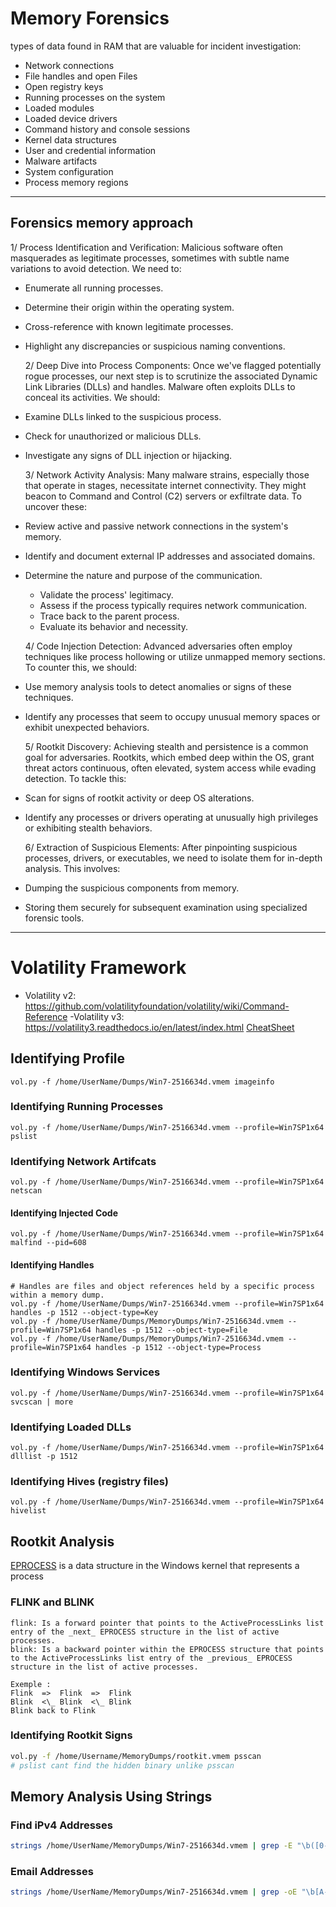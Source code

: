 # Memory Forensics

types of data found in RAM that are valuable for incident investigation:

- Network connections
- File handles and open Files
- Open registry keys
- Running processes on the system
- Loaded modules
- Loaded device drivers
- Command history and console sessions
- Kernel data structures
- User and credential information
- Malware artifacts
- System configuration
- Process memory regions


________________________________________________________________________________________

## Forensics memory approach
   1/ Process Identification and Verification: Malicious software often masquerades as legitimate processes, sometimes with subtle name variations to avoid detection. We need to:
   
- Enumerate all running processes.
- Determine their origin within the operating system.
- Cross-reference with known legitimate processes.
- Highlight any discrepancies or suspicious naming conventions.

   2/ Deep Dive into Process Components: Once we've flagged potentially rogue processes, our next step is to scrutinize the associated Dynamic Link Libraries (DLLs) and handles. Malware often exploits DLLs to conceal its activities. We should:
   
- Examine DLLs linked to the suspicious process.
- Check for unauthorized or malicious DLLs.
- Investigate any signs of DLL injection or hijacking.

  3/  Network Activity Analysis: Many malware strains, especially those that operate in stages, necessitate internet connectivity. They might beacon to Command and Control (C2) servers or exfiltrate data. To uncover these:
  
- Review active and passive network connections in the system's memory.
- Identify and document external IP addresses and associated domains.
- Determine the nature and purpose of the communication.
  - Validate the process' legitimacy.
  - Assess if the process typically requires network communication.
  - Trace back to the parent process.
  - Evaluate its behavior and necessity.

   4/ Code Injection Detection: Advanced adversaries often employ techniques like process hollowing or utilize unmapped memory sections. To counter this, we should:
   
- Use memory analysis tools to detect anomalies or signs of these techniques.
- Identify any processes that seem to occupy unusual memory spaces or exhibit unexpected behaviors.

   5/ Rootkit Discovery: Achieving stealth and persistence is a common goal for adversaries. Rootkits, which embed deep within the OS, grant threat actors continuous, often elevated, system access while evading detection. To tackle this:
   
- Scan for signs of rootkit activity or deep OS alterations.
- Identify any processes or drivers operating at unusually high privileges or exhibiting stealth behaviors.

  6/  Extraction of Suspicious Elements: After pinpointing suspicious processes, drivers, or executables, we need to isolate them for in-depth analysis. This involves:
  
- Dumping the suspicious components from memory.
- Storing them securely for subsequent examination using specialized forensic tools.


________________________________________________________________________________________

# Volatility Framework

- Volatility v2: https://github.com/volatilityfoundation/volatility/wiki/Command-Reference
-Volatility v3: https://volatility3.readthedocs.io/en/latest/index.html
[CheatSheet](https://blog.onfvp.com/post/volatility-cheatsheet/)

## Identifying Profile
```
vol.py -f /home/UserName/Dumps/Win7-2516634d.vmem imageinfo 
```
### Identifying Running Processes
```
vol.py -f /home/UserName/Dumps/Win7-2516634d.vmem --profile=Win7SP1x64 pslist
```
### Identifying Network Artifcats
```
vol.py -f /home/UserName/Dumps/Win7-2516634d.vmem --profile=Win7SP1x64 netscan
```
#### Identifying Injected Code
```
vol.py -f /home/UserName/Dumps/Win7-2516634d.vmem --profile=Win7SP1x64 malfind --pid=608
```
#### Identifying Handles
```
# Handles are files and object references held by a specific process within a memory dump.
vol.py -f /home/UserName/Dumps/Win7-2516634d.vmem --profile=Win7SP1x64 handles -p 1512 --object-type=Key
vol.py -f /home/UserName/Dumps/MemoryDumps/Win7-2516634d.vmem --profile=Win7SP1x64 handles -p 1512 --object-type=File
vol.py -f /home/UserName/Dumps/MemoryDumps/Win7-2516634d.vmem --profile=Win7SP1x64 handles -p 1512 --object-type=Process
```

### Identifying Windows Services
```
vol.py -f /home/UserName/Dumps/Win7-2516634d.vmem --profile=Win7SP1x64 svcscan | more
```

### Identifying Loaded DLLs
```
vol.py -f /home/UserName/Dumps/Win7-2516634d.vmem --profile=Win7SP1x64 dlllist -p 1512
```

### Identifying Hives (registry files)
```
vol.py -f /home/UserName/Dumps/Win7-2516634d.vmem --profile=Win7SP1x64 hivelist
```

## Rootkit Analysis
[EPROCESS](https://www.nirsoft.net/kernel_struct/vista/EPROCESS.html) is a data structure in the Windows kernel that represents a process


### FLINK and BLINK
    
    flink: Is a forward pointer that points to the ActiveProcessLinks list entry of the _next_ EPROCESS structure in the list of active processes.
    blink: Is a backward pointer within the EPROCESS structure that points to the ActiveProcessLinks list entry of the _previous_ EPROCESS structure in the list of active processes.

```
Exemple :
Flink  =>  Flink  =>  Flink
Blink  <\_ Blink  <\_ Blink
Blink back to Flink
``` 
### Identifying Rootkit Signs

```bash
vol.py -f /home/Username/MemoryDumps/rootkit.vmem psscan
# pslist cant find the hidden binary unlike psscan 
``` 

## Memory Analysis Using Strings

### Find iPv4 Addresses
```bash
strings /home/UserName/MemoryDumps/Win7-2516634d.vmem | grep -E "\b([0-9]{1,3}\.){3}[0-9]{1,3}\b"
``` 
### Email Addresses
```bash
strings /home/UserName/MemoryDumps/Win7-2516634d.vmem | grep -oE "\b[A-Za-z0-9._%+-]+@[A-Za-z0-9.-]+\.[A-Za-z]{2,4}\b"
``` 







